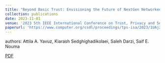```yaml
---
title: "Beyond Basic Trust: Envisioning the Future of NextGen Networked Systems and Digital Signatures"
collection: publications
date: 2023-11-01
venue: '2023 5th IEEE International Conference on Trust, Privacy and Security in Intelligent Systems and Applications (TPS-ISA)'
paperurl: 'https://www.computer.org/csdl/proceedings/tps-isa/2023/1UAj2YQfzK8'
---
```

authors: Attila A. Yavuz, Kiarash Sedghighadikolaei, Saleh Darzi, Saif E. Nouma

[PDF](https://cse.usf.edu/~attilaayavuz/article/23/NextGNetSignatureYavuzSep2023Approved.pdf)
